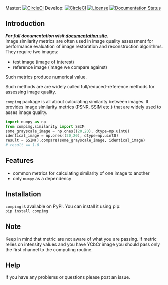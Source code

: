 Master: [![CircleCI](https://circleci.com/gh/JenioPY/compimg/tree/master.svg?style=svg&circle-token=08abd49c539289429775861727cae51269c6db2c)](https://circleci.com/gh/JenioPY/compimg/tree/master) 
Develop: [![CircleCI](https://circleci.com/gh/JenioPY/compimg/tree/develop.svg?style=svg&circle-token=08abd49c539289429775861727cae51269c6db2c)](https://circleci.com/gh/JenioPY/compimg/tree/develop)
[![License](https://img.shields.io/badge/License-Apache%202.0-blue.svg)](https://opensource.org/licenses/Apache-2.0)
[![Documentation Status](https://readthedocs.org/projects/compimg/badge/?version=latest)](https://compimg.readthedocs.io/en/latest/?badge=latest)


## Introduction
**_For full documentation visit [documentation site](https://compimg.readthedocs.io)._**  
Image similarity metrics are often used in image quality assessment for performance
evaluation of image restoration and reconstruction algorithms. They require two images:
- test image (image of interest)
- reference image (image we compare against)  

Such metrics produce numerical value.
 
Such methods are are widely called full/reduced-reference methods for 
assessing image quality.

`compimg` package is all about calculating similarity between images. 
It provides image similarity metrics (PSNR, SSIM etc.) that are widely used 
to asses image quality.

```python
import numpy as np
from compimg.similarity import SSIM
some_grayscale_image = np.ones((20,20), dtype=np.uint8)
identical_image = np.ones((20,20), dtype=np.uint8)
result = SSIM().compare(some_grayscale_image, identical_image)
# result == 1.0
```

## Features  
- common metrics for calculating similarity of one image to another 
- only `numpy` as a dependency

## Installation
`compimg` is available on PyPI. You can install it using pip:  
`pip install compimg`

## Note 
Keep in mind that metric are not aware of what you are passing. If 
metric relies on intensity values and you have YCbCr image you should pass
only the first channel to the computing routine.

## Help
If you have any problems or questions please post an issue.